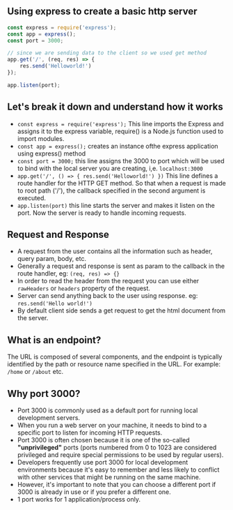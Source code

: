 ## Using express to create a basic http server
```jsx
const express = require('express');
const app = express();
const port = 3000;

// since we are sending data to the client so we used get method
app.get('/', (req, res) => {
	res.send('Helloworld!')
});

app.listen(port);
```

## Let's break it down and understand how it works
- `const express = require('express');` This line imports the Express and assigns it to the express variable, require() is a Node.js function used to import modules.
- `const app = express();` creates an instance ofthe express application using express() method
- `const port = 3000;` this line assigns the 3000 to port which will be used to bind with the local server you are creating, i,e. `localhost:3000`
- `app.get('/', () => { res.send('Helloworld!') })` This line defines a route handler for the HTTP GET method. So that when a request is made to root path ('/'),
  the callback specified in the second argument is executed.
- `app.listen(port)` this line starts the server and makes it listen on the port. Now the server is ready to handle incoming requests.

## Request and Response
- A request from the user contains all the information such as header, query param, body, etc.
- Generally a request and response is sent as param to the callback in the route handler, eg: `(req, res) => {}`
- In order to read the header from the request you can use either `rawHeaders` or `headers` property of the request.
- Server can send anything back to the user using response. eg: `res.send('Hello world!')`
- By default client side sends a get request to get the html document from the server.

## What is an endpoint?
The URL is composed of several components, and the endpoint is typically identified by the path or resource name specified in the URL.
For example: `/home` or `/about` etc.

## Why port 3000?
- Port 3000 is commonly used as a default port for running local development servers. 
- When you run a web server on your machine, it needs to bind to a specific port to listen for incoming HTTP requests.
- Port 3000 is often chosen because it is one of the so-called **"unprivileged"** ports (ports numbered from 0 to 1023 are 
considered privileged and require special permissions to be used by regular users).
- Developers frequently use port 3000 for local development environments because it's easy to remember and less likely to conflict with 
other services that might be running on the same machine.
- However, it's important to note that you can choose a different port if 3000 is 
already in use or if you prefer a different one.
- 1 port works for 1 application/process only.